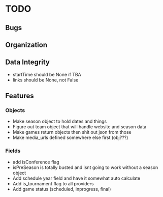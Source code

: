 TODO
====

## Bugs

## Organization

## Data Integrity
* startTime should be None if TBA
* links should be None, not False

## Features
### Objects
* Make season object to hold dates and things
* Figure out team object that will handle website and season data
* Make games return objects then shit out json from those
* Make media_urls defined somewhere else first (obj???)

### Fields
* add isConference flag
* isPreSeason is totally busted and isnt going to work without a season object
* Add schedule year field and have it somewhat auto calculate
* Add is_tournament flag to all providers
* Add game status (scheduled, inprogress, final)
